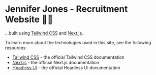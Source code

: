 # Jennifer Jones - Recruitment Website 👩‍⚕️

...built using [Tailwind CSS](https://tailwindcss.com) and [Next.js](https://nextjs.org).


To learn more about the technologies used in this site, see the following resources:

- [Tailwind CSS](https://tailwindcss.com/docs) - the official Tailwind CSS documentation
- [Next.js](https://nextjs.org/docs) - the official Next.js documentation
- [Headless UI](https://headlessui.dev) - the official Headless UI documentation
